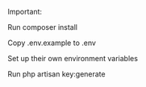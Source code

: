 Important: 
<p>Run composer install</p>

Copy .env.example to .env

Set up their own environment variables

Run php artisan key:generate
